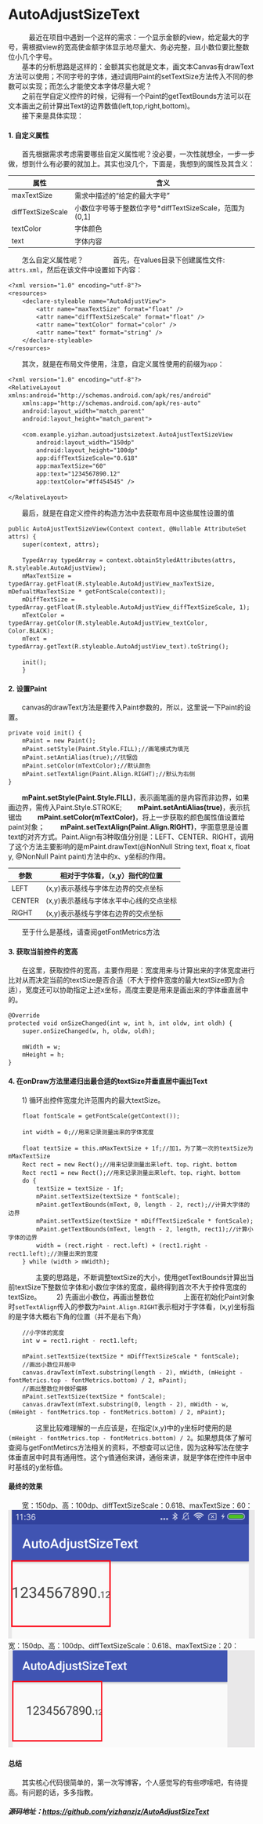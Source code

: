 # AutoAdjustSizeText
　　　最近在项目中遇到一个这样的需求：一个显示金额的view，给定最大的字号，需根据view的宽高使金额字体显示地尽量大、务必完整，且小数位要比整数位小几个字号。<br/>
　　基本的分析思路是这样的：金额其实也就是文本，画文本Canvas有drawText方法可以使用；不同字号的字体，通过调用Paint的setTextSize方法传入不同的参数可以实现；而怎么才能使文本字体尽量大呢？<br/>
　　之前在学自定义控件的时候，记得有一个Paint的getTextBounds方法可以在文本画出之前计算出Text的边界数值(left,top,right,bottom)。<br/>
　　接下来是具体实现：
#### 1. 自定义属性
　　首先根据需求考虑需要哪些自定义属性呢？没必要，一次性就想全，一步一步做，想到什么有必要的就加上。其实也没几个，下面是，我想到的属性及其含义：

属性     | 含义
-------- | ---
maxTextSize | 需求中描述的“给定的最大字号”
diffTextSizeScale    | 小数位字号等于整数位字号*diffTextSizeScale，范围为(0,1]
textColor     | 字体颜色
text     | 字体内容
  
　　怎么自定义属性呢？
　　　　首先，在values目录下创建属性文件: ```attrs.xml```，然后在该文件中设置如下内容：
``` 
<?xml version="1.0" encoding="utf-8"?>
<resources>
    <declare-styleable name="AutoAdjustView">
        <attr name="maxTextSize" format="float" />
        <attr name="diffTextSizeScale" format="float" />
        <attr name="textColor" format="color" />
        <attr name="text" format="string" />
    </declare-styleable>
</resources>
```
　　其次，就是在布局文件使用，注意，自定义属性使用的前缀为```app```：
``` 
<?xml version="1.0" encoding="utf-8"?>
<RelativeLayout xmlns:android="http://schemas.android.com/apk/res/android"
    xmlns:app="http://schemas.android.com/apk/res-auto"
    android:layout_width="match_parent"
    android:layout_height="match_parent">

    <com.example.yizhan.autoadjustsizetext.AutoAjustTextSizeView
        android:layout_width="150dp"
        android:layout_height="100dp"
        app:diffTextSizeScale="0.618"
        app:maxTextSize="60"
        app:text="1234567890.12"
        app:textColor="#ff454545" />

</RelativeLayout>
```
　　最后，就是在自定义控件的构造方法中去获取布局中这些属性设置的值
``` 
public AutoAjustTextSizeView(Context context, @Nullable AttributeSet attrs) {
    super(context, attrs);

    TypedArray typedArray = context.obtainStyledAttributes(attrs, R.styleable.AutoAdjustView);
    mMaxTextSize = typedArray.getFloat(R.styleable.AutoAdjustView_maxTextSize, mDefualtMaxTextSize * getFontScale(context));
    mDiffTextSize = typedArray.getFloat(R.styleable.AutoAdjustView_diffTextSizeScale, 1);
    mTextColor = typedArray.getColor(R.styleable.AutoAdjustView_textColor, Color.BLACK);
    mText = typedArray.getText(R.styleable.AutoAdjustView_text).toString();

    init();
    }
```
#### 2. 设置Paint
　　canvas的drawText方法是要传入Paint参数的，所以，这里说一下Paint的设置。
```
private void init() {
    mPaint = new Paint();
    mPaint.setStyle(Paint.Style.FILL);//画笔模式为填充
    mPaint.setAntiAlias(true);//抗锯齿
    mPaint.setColor(mTextColor);//默认颜色
    mPaint.setTextAlign(Paint.Align.RIGHT);//默认为右侧
}

```
　　**mPaint.setStyle(Paint.Style.FILL)**，表示画笔画的是内容而非边界，如果画边界，需传入Paint.Style.STROKE;
　　**mPaint.setAntiAlias(true)**，表示抗锯齿
　　**mPaint.setColor(mTextColor)**，将上一步获取的颜色属性值设置给paint对象；
　　**mPaint.setTextAlign(Paint.Align.RIGHT)**，字面意思是设置text的对齐方式。Paint.Align有3种取值分别是：LEFT、CENTER、RIGHT，调用了这个方法主要影响的是mPaint.drawText(@NonNull String text, float x, float y, @NonNull Paint paint)方法中的x、y坐标的作用。

参数| 相对于字体看，（x,y）指代的位置
-------- | ---
LEFT | (x,y)表示基线与字体左边界的交点坐标
CENTER |(x,y)表示基线与字体水平中心线的交点坐标 
RIGHT |(x,y)表示基线与字体右边界的交点坐标 
　　至于什么是基线，请查阅getFontMetrics方法
#### 3. 获取当前控件的宽高
　　在这里，获取控件的宽高，主要作用是：宽度用来与计算出来的字体宽度进行比对从而决定当前的textSize是否合适（不大于控件宽度的最大textSize即为合适），宽度还可以协助指定上述x坐标，高度主要是用来是画出来的字体垂直居中的。
``` 
@Override
protected void onSizeChanged(int w, int h, int oldw, int oldh) {
    super.onSizeChanged(w, h, oldw, oldh);

    mWidth = w;
    mHeight = h;
}
```
#### 4. 在onDraw方法里递归出最合适的textSize并垂直居中画出Text
　　1) 循环出控件宽度允许范围内的最大textSize。
```
    float fontScale = getFontScale(getContext());
    
    int width = 0;//用来记录测量出来的字体宽度

    float textSize = this.mMaxTextSize + 1f;//加1，为了第一次的textSize为mMaxTextSize
    Rect rect = new Rect();//用来记录测量出来left、top、right、bottom
    Rect rect1 = new Rect();//用来记录测量出来left、top、right、bottom
    do {
        textSize = textSize - 1f;
        mPaint.setTextSize(textSize * fontScale);
        mPaint.getTextBounds(mText, 0, length - 2, rect);//计算大字体的边界
        mPaint.setTextSize(textSize * mDiffTextSizeScale * fontScale);
        mPaint.getTextBounds(mText, length - 2, length, rect1);//计算小字体的边界
        width = (rect.right - rect.left) + (rect1.right - rect1.left);//测量出来的宽度
    } while (width > mWidth);	
```
　　　　主要的思路是，不断调整textSize的大小，使用getTextBounds计算出当前textSize下整数位字体和小数位字体的宽度，最终得到首次不大于控件宽度的textSize。
　　2) 先画出小数位，再画出整数位
　　　　上面在初始化Paint对象时```setTextAlign```传入的参数为```Paint.Align.RIGHT```表示相对于字体看，(x,y)坐标指的是字体大概右下角的位置（并不是右下角）
``` 
	//小字体的宽度
    int w = rect1.right - rect1.left;

    mPaint.setTextSize(textSize * mDiffTextSizeScale * fontScale);
    //画出小数位并居中
    canvas.drawText(mText.substring(length - 2), mWidth, (mHeight - fontMetrics.top - fontMetrics.bottom) / 2, mPaint);
    //画出整数位并做好偏移
    mPaint.setTextSize(textSize * fontScale);
    canvas.drawText(mText.substring(0, length - 2), mWidth - w, (mHeight - fontMetrics.top - fontMetrics.bottom) / 2, mPaint);
```
　　　　这里比较难理解的一点应该是，在指定(x,y)中的y坐标时使用的是```(mHeight - fontMetrics.top - fontMetrics.bottom) / 2```。如果想具体了解可查阅与getFontMetircs方法相关的资料，不想查可以记住，因为这种写法在使字体垂直居中时具有通用性。这个y值通俗来讲，通俗来讲，就是字体在控件中居中时基线的y坐标值。

#### 最终的效果
　　宽：150dp、高：100dp、diffTextSizeScale：0.618、maxTextSize：60：
![](https://github.com/yizhanzjz/ImageRepo/raw/master/auto_adjust_text_size_0.png)
　　宽：150dp、高：100dp、diffTextSizeScale：0.618、maxTextSize：20：
![](https://github.com/yizhanzjz/ImageRepo/raw/master/auto_adjust_text_size_1.png)
	
#### 总结
　　其实核心代码很简单的，第一次写博客，个人感觉写的有些啰嗦吧，有待提高。有问题的话，多多指教。

##### 源码地址：https://github.com/yizhanzjz/AutoAdjustSizeText

